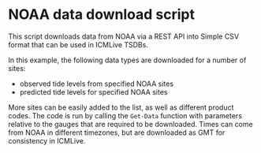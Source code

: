 # NOAA data download script
This script downloads data from NOAA via a REST API into Simple CSV format that can be used in ICMLive TSDBs.

In this example, the following data types are downloaded for a number of sites:
* observed tide levels from specified NOAA sites
* predicted tide levels for specified NOAA sites

More sites can be easily added to the list, as well as different product codes.
The code is run by calling the `Get-Data` function with parameters relative to the gauges that are required to be downloaded.
Times can come from NOAA in different timezones, but are downloaded as GMT for consistency in ICMLive.